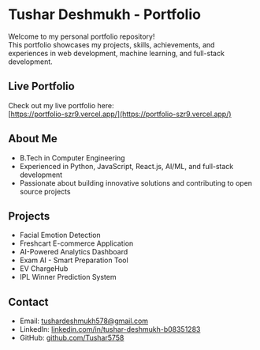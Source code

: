 # Tushar Deshmukh - Portfolio

Welcome to my personal portfolio repository!  
This portfolio showcases my projects, skills, achievements, and experiences in web development, machine learning, and full-stack development.

## Live Portfolio

Check out my live portfolio here:  
[https://portfolio-szr9.vercel.app/](https://portfolio-szr9.vercel.app/)

## About Me

- B.Tech in Computer Engineering  
- Experienced in Python, JavaScript, React.js, AI/ML, and full-stack development  
- Passionate about building innovative solutions and contributing to open source projects

## Projects

- Facial Emotion Detection  
- Freshcart E-commerce Application  
- AI-Powered Analytics Dashboard  
- Exam AI - Smart Preparation Tool  
- EV ChargeHub  
- IPL Winner Prediction System

## Contact

- Email: tushardeshmukh578@gmail.com  
- LinkedIn: [linkedin.com/in/tushar-deshmukh-b08351283](https://linkedin.com/in/tushar-deshmukh-b08351283)  
- GitHub: [github.com/Tushar5758](https://github.com/Tushar5758)
